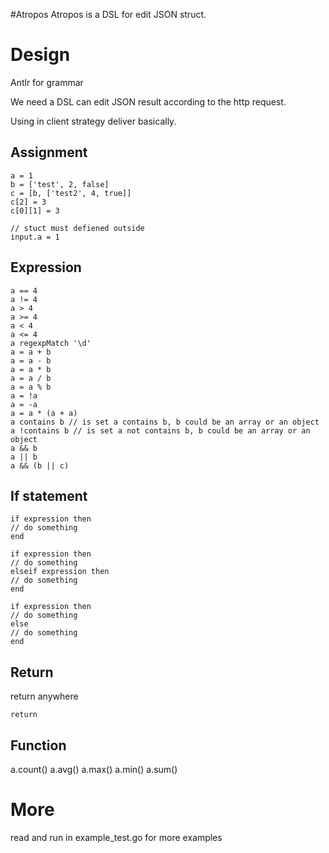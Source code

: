 #Atropos
Atropos is a DSL for edit JSON struct.

# Design

Antlr for grammar

We need a DSL can edit JSON result according to the http request.

Using in client strategy deliver basically.

## Assignment

```
a = 1
b = ['test', 2, false]
c = [b, ['test2', 4, true]]
c[2] = 3
c[0][1] = 3

// stuct must defiened outside
input.a = 1
```

## Expression

```
a == 4 
a != 4
a > 4
a >= 4
a < 4
a <= 4
a regexpMatch '\d'
a = a + b
a = a - b
a = a * b
a = a / b
a = a % b
a = !a
a = -a
a = a * (a + a)
a contains b // is set a contains b, b could be an array or an object
a !contains b // is set a not contains b, b could be an array or an object
a && b
a || b
a && (b || c)
```

## If statement

```
if expression then
// do something
end

if expression then
// do something
elseif expression then
// do something
end

if expression then
// do something
else
// do something
end
```

## Return
return anywhere
```
return
```

## Function
a.count()
a.avg()
a.max()
a.min()
a.sum()
# More

read and run in example_test.go for more examples
